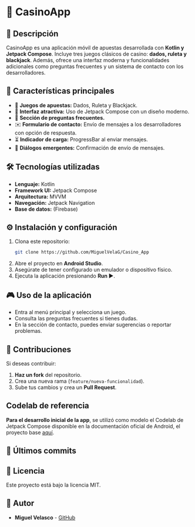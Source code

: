 # 🎰 CasinoApp

## 📌 Descripción
CasinoApp es una aplicación móvil de apuestas desarrollada con **Kotlin y Jetpack Compose**. Incluye tres juegos clásicos de casino: **dados, ruleta y blackjack**. Además, ofrece una interfaz moderna y funcionalidades adicionales como preguntas frecuentes y un sistema de contacto con los desarrolladores.

## 🚀 Características principales
- 🎲 **Juegos de apuestas:** Dados, Ruleta y Blackjack.
- 🎨 **Interfaz atractiva:** Uso de Jetpack Compose con un diseño moderno.
- 📄 **Sección de preguntas frecuentes.**
- ✉️ **Formulario de contacto:** Envío de mensajes a los desarrolladores con opción de respuesta.
- ⏳ **Indicador de carga:** ProgressBar al enviar mensajes.
- 📜 **Diálogos emergentes:** Confirmación de envío de mensajes.

## 🛠 Tecnologías utilizadas
- **Lenguaje:** Kotlin
- **Framework UI:** Jetpack Compose
- **Arquitectura:** MVVM
- **Navegación:** Jetpack Navigation
- **Base de datos:** (Firebase)

## ⚙️ Instalación y configuración
1. Clona este repositorio:
   ```sh
   git clone https://github.com/MiguelVelaG/Casino_App
   ```
2. Abre el proyecto en **Android Studio**.
3. Asegúrate de tener configurado un emulador o dispositivo físico.
4. Ejecuta la aplicación presionando **Run ▶️**.

## 🎮 Uso de la aplicación
- Entra al menú principal y selecciona un juego.
- Consulta las preguntas frecuentes si tienes dudas.
- En la sección de contacto, puedes enviar sugerencias o reportar problemas.

## 🤝 Contribuciones
Si deseas contribuir:
1. **Haz un fork** del repositorio.
2. Crea una nueva rama (`feature/nueva-funcionalidad`).
3. Sube tus cambios y crea un **Pull Request**.


## Codelab de referencia
**Para el desarrollo inicial de la app**, se utilizó como modelo el Codelab de Jetpack Compose disponible en la documentación oficial de Android, el proyecto base [aquí](https://developer.android.com/codelabs/basic-android-kotlin-compose-build-a-dice-roller-app?hl=es-419#0).


## 📜 Últimos commits


## 📄 Licencia
Este proyecto está bajo la licencia MIT.

## 👤 Autor
- **Miguel Velasco** - [GitHub](https://github.com/MiguelVelaG)


